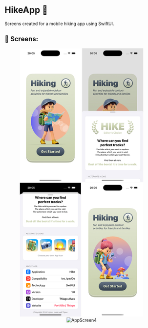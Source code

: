 # HikeApp 🥾

Screens created for a mobile hiking app using SwiftUI.

## 📱 Screens:

<p align="center">
  <img src="https://raw.githubusercontent.com/tigos88/hikeApp/main/screen1.jpg" alt="AppScreen1" width="200"/>
  <img src="https://raw.githubusercontent.com/tigos88/hikeApp/main/screen2.jpg" alt="AppScreen2" width="200"/>
  <img src="https://raw.githubusercontent.com/tigos88/hikeApp/main/screen3.jpg" alt="AppScreen3" width="200"/>
  <img src="https://raw.githubusercontent.com/tigos88/hikeApp/main/screen4.jpg" alt="AppScreen4" width="200"/>
  <img src="https://raw.githubusercontent.com/tigos88/hikeApp/main/appHikeUsage.mp4" alt="AppScreen4"/>
</p>


